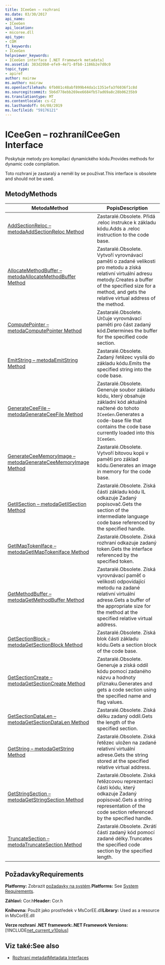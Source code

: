 ```yaml
---
title: ICeeGen – rozhraní
ms.date: 03/30/2017
api_name:
- ICeeGen
api_location:
- mscoree.dll
api_type:
- COM
f1_keywords:
- ICeeGen
helpviewer_keywords:
- ICeeGen interface [.NET Framework metadata]
ms.assetid: 383d20b0-efe9-4e71-8fb8-1186b2e7d0c0
topic_type:
- apiref
author: mairaw
ms.author: mairaw
ms.openlocfilehash: 6fb081c48abf899b44da1c1351efa3f6036f1c8d
ms.sourcegitcommit: 5b6d778ebb269ee6684fb57ad69a8c28b06235b9
ms.translationtype: MT
ms.contentlocale: cs-CZ
ms.lasthandoff: 04/08/2019
ms.locfileid: "59176121"
---
```

# <a name="iceegen-interface"></a><span data-ttu-id="33d23-102">ICeeGen – rozhraní</span><span class="sxs-lookup"><span data-stu-id="33d23-102">ICeeGen Interface</span></span>
<span data-ttu-id="33d23-103">Poskytuje metody pro kompilaci dynamického kódu.</span><span class="sxs-lookup"><span data-stu-id="33d23-103">Provides methods for dynamic code compilation.</span></span>  
  
 <span data-ttu-id="33d23-104">Toto rozhraní je zastaralý a neměl by se používat.</span><span class="sxs-lookup"><span data-stu-id="33d23-104">This interface is obsolete and should not be used.</span></span>  
  
## <a name="methods"></a><span data-ttu-id="33d23-105">Metody</span><span class="sxs-lookup"><span data-stu-id="33d23-105">Methods</span></span>  
  
|<span data-ttu-id="33d23-106">Metoda</span><span class="sxs-lookup"><span data-stu-id="33d23-106">Method</span></span>|<span data-ttu-id="33d23-107">Popis</span><span class="sxs-lookup"><span data-stu-id="33d23-107">Description</span></span>|  
|------------|-----------------|  
|[<span data-ttu-id="33d23-108">AddSectionReloc – metoda</span><span class="sxs-lookup"><span data-stu-id="33d23-108">AddSectionReloc Method</span></span>](../../../../docs/framework/unmanaged-api/metadata/iceegen-addsectionreloc-method.md)|<span data-ttu-id="33d23-109">Zastaralé.</span><span class="sxs-lookup"><span data-stu-id="33d23-109">Obsolete.</span></span> <span data-ttu-id="33d23-110">Přidá .reloc instrukce k základu kódu.</span><span class="sxs-lookup"><span data-stu-id="33d23-110">Adds a .reloc instruction to the code base.</span></span>|  
|[<span data-ttu-id="33d23-111">AllocateMethodBuffer – metoda</span><span class="sxs-lookup"><span data-stu-id="33d23-111">AllocateMethodBuffer Method</span></span>](../../../../docs/framework/unmanaged-api/metadata/iceegen-allocatemethodbuffer-method.md)|<span data-ttu-id="33d23-112">Zastaralé.</span><span class="sxs-lookup"><span data-stu-id="33d23-112">Obsolete.</span></span> <span data-ttu-id="33d23-113">Vytvoří vyrovnávací paměti o zadané velikosti pro metodu a získá relativní virtuální adresu metody.</span><span class="sxs-lookup"><span data-stu-id="33d23-113">Creates a buffer of the specified size for a method, and gets the relative virtual address of the method.</span></span>|  
|[<span data-ttu-id="33d23-114">ComputePointer – metoda</span><span class="sxs-lookup"><span data-stu-id="33d23-114">ComputePointer Method</span></span>](../../../../docs/framework/unmanaged-api/metadata/iceegen-computepointer-method.md)|<span data-ttu-id="33d23-115">Zastaralé.</span><span class="sxs-lookup"><span data-stu-id="33d23-115">Obsolete.</span></span> <span data-ttu-id="33d23-116">Určuje vyrovnávací paměti pro část zadaný kód.</span><span class="sxs-lookup"><span data-stu-id="33d23-116">Determines the buffer for the specified code section.</span></span>|  
|[<span data-ttu-id="33d23-117">EmitString – metoda</span><span class="sxs-lookup"><span data-stu-id="33d23-117">EmitString Method</span></span>](../../../../docs/framework/unmanaged-api/metadata/iceegen-emitstring-method.md)|<span data-ttu-id="33d23-118">Zastaralé.</span><span class="sxs-lookup"><span data-stu-id="33d23-118">Obsolete.</span></span> <span data-ttu-id="33d23-119">Zadaný řetězec vysílá do základu kódu.</span><span class="sxs-lookup"><span data-stu-id="33d23-119">Emits the specified string into the code base.</span></span>|  
|[<span data-ttu-id="33d23-120">GenerateCeeFile – metoda</span><span class="sxs-lookup"><span data-stu-id="33d23-120">GenerateCeeFile Method</span></span>](../../../../docs/framework/unmanaged-api/metadata/iceegen-generateceefile-method.md)|<span data-ttu-id="33d23-121">Zastaralé.</span><span class="sxs-lookup"><span data-stu-id="33d23-121">Obsolete.</span></span> <span data-ttu-id="33d23-122">Generuje soubor základu kódu, který obsahuje základní kód aktuálně načtené do tohoto `ICeeGen`.</span><span class="sxs-lookup"><span data-stu-id="33d23-122">Generates a code-base file that contains the code base currently loaded into this `ICeeGen`.</span></span>|  
|[<span data-ttu-id="33d23-123">GenerateCeeMemoryImage – metoda</span><span class="sxs-lookup"><span data-stu-id="33d23-123">GenerateCeeMemoryImage Method</span></span>](../../../../docs/framework/unmanaged-api/metadata/iceegen-generateceememoryimage-method.md)|<span data-ttu-id="33d23-124">Zastaralé.</span><span class="sxs-lookup"><span data-stu-id="33d23-124">Obsolete.</span></span> <span data-ttu-id="33d23-125">Vytvoří bitovou kopii v paměti pro základ kódu.</span><span class="sxs-lookup"><span data-stu-id="33d23-125">Generates an image in memory for the code base.</span></span>|  
|[<span data-ttu-id="33d23-126">GetIlSection – metoda</span><span class="sxs-lookup"><span data-stu-id="33d23-126">GetIlSection Method</span></span>](../../../../docs/framework/unmanaged-api/metadata/iceegen-getilsection-method.md)|<span data-ttu-id="33d23-127">Zastaralé.</span><span class="sxs-lookup"><span data-stu-id="33d23-127">Obsolete.</span></span> <span data-ttu-id="33d23-128">Získá části základu kódu IL odkazuje Zadaný popisovač.</span><span class="sxs-lookup"><span data-stu-id="33d23-128">Gets the section of the intermediate language code base referenced by the specified handle.</span></span>|  
|[<span data-ttu-id="33d23-129">GetIMapTokenIface – metoda</span><span class="sxs-lookup"><span data-stu-id="33d23-129">GetIMapTokenIface Method</span></span>](../../../../docs/framework/unmanaged-api/metadata/iceegen-getimaptokeniface-method.md)|<span data-ttu-id="33d23-130">Zastaralé.</span><span class="sxs-lookup"><span data-stu-id="33d23-130">Obsolete.</span></span> <span data-ttu-id="33d23-131">Získá rozhraní odkazuje zadaný token.</span><span class="sxs-lookup"><span data-stu-id="33d23-131">Gets the interface referenced by the specified token.</span></span>|  
|[<span data-ttu-id="33d23-132">GetMethodBuffer – metoda</span><span class="sxs-lookup"><span data-stu-id="33d23-132">GetMethodBuffer Method</span></span>](../../../../docs/framework/unmanaged-api/metadata/iceegen-getmethodbuffer-method.md)|<span data-ttu-id="33d23-133">Zastaralé.</span><span class="sxs-lookup"><span data-stu-id="33d23-133">Obsolete.</span></span> <span data-ttu-id="33d23-134">Získá vyrovnávací paměť o velikosti odpovídající metodu na zadané relativní virtuální adrese.</span><span class="sxs-lookup"><span data-stu-id="33d23-134">Gets a buffer of the appropriate size for the method at the specified relative virtual address.</span></span>|  
|[<span data-ttu-id="33d23-135">GetSectionBlock – metoda</span><span class="sxs-lookup"><span data-stu-id="33d23-135">GetSectionBlock Method</span></span>](../../../../docs/framework/unmanaged-api/metadata/iceegen-getsectionblock-method.md)|<span data-ttu-id="33d23-136">Zastaralé.</span><span class="sxs-lookup"><span data-stu-id="33d23-136">Obsolete.</span></span> <span data-ttu-id="33d23-137">Získá blok části základu kódu.</span><span class="sxs-lookup"><span data-stu-id="33d23-137">Gets a section block of the code base.</span></span>|  
|[<span data-ttu-id="33d23-138">GetSectionCreate – metoda</span><span class="sxs-lookup"><span data-stu-id="33d23-138">GetSectionCreate Method</span></span>](../../../../docs/framework/unmanaged-api/metadata/iceegen-getsectioncreate-method.md)|<span data-ttu-id="33d23-139">Zastaralé.</span><span class="sxs-lookup"><span data-stu-id="33d23-139">Obsolete.</span></span> <span data-ttu-id="33d23-140">Generuje a získá oddíl kódu pomocí zadaného názvu a hodnoty příznaku.</span><span class="sxs-lookup"><span data-stu-id="33d23-140">Generates and gets a code section using the specified name and flag values.</span></span>|  
|[<span data-ttu-id="33d23-141">GetSectionDataLen – metoda</span><span class="sxs-lookup"><span data-stu-id="33d23-141">GetSectionDataLen Method</span></span>](../../../../docs/framework/unmanaged-api/metadata/iceegen-getsectiondatalen-method.md)|<span data-ttu-id="33d23-142">Zastaralé.</span><span class="sxs-lookup"><span data-stu-id="33d23-142">Obsolete.</span></span> <span data-ttu-id="33d23-143">Získá délku zadaný oddíl.</span><span class="sxs-lookup"><span data-stu-id="33d23-143">Gets the length of the specified section.</span></span>|  
|[<span data-ttu-id="33d23-144">GetString – metoda</span><span class="sxs-lookup"><span data-stu-id="33d23-144">GetString Method</span></span>](../../../../docs/framework/unmanaged-api/metadata/iceegen-getstring-method.md)|<span data-ttu-id="33d23-145">Zastaralé.</span><span class="sxs-lookup"><span data-stu-id="33d23-145">Obsolete.</span></span> <span data-ttu-id="33d23-146">Získá řetězec uložen na zadané relativní virtuální adrese.</span><span class="sxs-lookup"><span data-stu-id="33d23-146">Gets the string stored at the specified relative virtual address.</span></span>|  
|[<span data-ttu-id="33d23-147">GetStringSection – metoda</span><span class="sxs-lookup"><span data-stu-id="33d23-147">GetStringSection Method</span></span>](../../../../docs/framework/unmanaged-api/metadata/iceegen-getstringsection-method.md)|<span data-ttu-id="33d23-148">Zastaralé.</span><span class="sxs-lookup"><span data-stu-id="33d23-148">Obsolete.</span></span> <span data-ttu-id="33d23-149">Získá řetězcovou reprezentaci části kódu, který odkazuje Zadaný popisovač.</span><span class="sxs-lookup"><span data-stu-id="33d23-149">Gets a string representation of the code section referenced by the specified handle.</span></span>|  
|[<span data-ttu-id="33d23-150">TruncateSection – metoda</span><span class="sxs-lookup"><span data-stu-id="33d23-150">TruncateSection Method</span></span>](../../../../docs/framework/unmanaged-api/metadata/iceegen-truncatesection-method.md)|<span data-ttu-id="33d23-151">Zastaralé.</span><span class="sxs-lookup"><span data-stu-id="33d23-151">Obsolete.</span></span> <span data-ttu-id="33d23-152">Zkrátí části zadaný kód pomocí zadané délky.</span><span class="sxs-lookup"><span data-stu-id="33d23-152">Truncates the specified code section by the specified length.</span></span>|  
  
## <a name="requirements"></a><span data-ttu-id="33d23-153">Požadavky</span><span class="sxs-lookup"><span data-stu-id="33d23-153">Requirements</span></span>  
 <span data-ttu-id="33d23-154">**Platformy:** Zobrazit [požadavky na systém](../../../../docs/framework/get-started/system-requirements.md).</span><span class="sxs-lookup"><span data-stu-id="33d23-154">**Platforms:** See [System Requirements](../../../../docs/framework/get-started/system-requirements.md).</span></span>  
  
 <span data-ttu-id="33d23-155">**Záhlaví:** Cor.h</span><span class="sxs-lookup"><span data-stu-id="33d23-155">**Header:** Cor.h</span></span>  
  
 <span data-ttu-id="33d23-156">**Knihovna:** Použít jako prostředek v MsCorEE.dll</span><span class="sxs-lookup"><span data-stu-id="33d23-156">**Library:** Used as a resource in MsCorEE.dll</span></span>  
  
 **<span data-ttu-id="33d23-157">Verze rozhraní .NET framework:</span><span class="sxs-lookup"><span data-stu-id="33d23-157">.NET Framework Versions:</span></span>** [!INCLUDE[net_current_v10plus](../../../../includes/net-current-v10plus-md.md)]  
  
## <a name="see-also"></a><span data-ttu-id="33d23-158">Viz také:</span><span class="sxs-lookup"><span data-stu-id="33d23-158">See also</span></span>

- [<span data-ttu-id="33d23-159">Rozhraní metadat</span><span class="sxs-lookup"><span data-stu-id="33d23-159">Metadata Interfaces</span></span>](../../../../docs/framework/unmanaged-api/metadata/metadata-interfaces.md)
